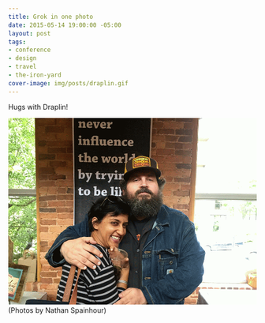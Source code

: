 ```yaml
---
title: Grok in one photo
date: 2015-05-14 19:00:00 -05:00
layout: post
tags:
- conference
- design
- travel
- the-iron-yard
cover-image: img/posts/draplin.gif
---
```


Hugs with Draplin!

![Hugs with Draplin](/img/posts/draplin.gif)
(Photos by Nathan Spainhour)
